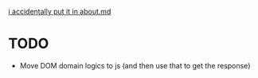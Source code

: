[i accidentally put it in about.md](about.md)

# TODO
- Move DOM domain logics to js (and then use that to get the response)